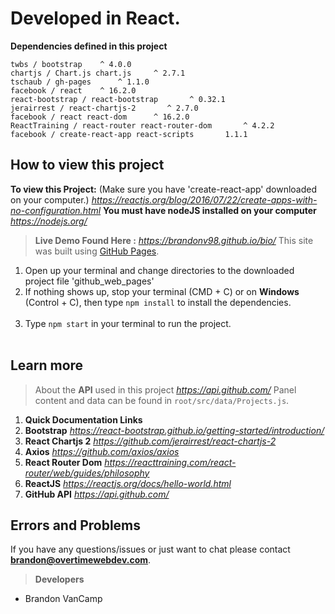 # Developed in **React**.

**Dependencies defined in this project**
```
twbs / bootstrap    ^ 4.0.0
chartjs / Chart.js chart.js     ^ 2.7.1
tschaub / gh-pages      ^ 1.1.0
facebook / react    ^ 16.2.0
react-bootstrap / react-bootstrap       ^ 0.32.1
jerairrest / react-chartjs-2       ^ 2.7.0
facebook / react react-dom      ^ 16.2.0
ReactTraining / react-router react-router-dom       ^ 4.2.2
facebook / create-react-app react-scripts       1.1.1
```
## How to view this project
**To view this Project:**
(Make sure you have 'create-react-app' downloaded on your computer.)
*https://reactjs.org/blog/2016/07/22/create-apps-with-no-configuration.html*
**You must have nodeJS installed on your computer**
*https://nodejs.org/*

> **Live Demo Found Here :** *https://brandonv98.github.io/bio/*
This site was built using [GitHub Pages](https://pages.github.com/).

1) Open up your terminal and change directories to the downloaded project file 'github_web_pages'
                                                  
2) If nothing shows up, stop your terminal (CMD + C) or on **Windows** (Control + C), then type
`npm install`
to install the dependencies.
                                                  
3) Type
`npm start`
in your terminal to run the project.
                                                  
## Learn more
> About the **API** used in this project *https://api.github.com/*
> Panel content and data can be found in `root/src/data/Projects.js`.
1) **Quick Documentation Links**
2) **Bootstrap** *https://react-bootstrap.github.io/getting-started/introduction/*
3) **React Chartjs 2** *https://github.com/jerairrest/react-chartjs-2*
4) **Axios** *https://github.com/axios/axios*
5) **React Router Dom** *https://reacttraining.com/react-router/web/guides/philosophy*
6) **ReactJS** *https://reactjs.org/docs/hello-world.html*
7) **GitHub API** *https://api.github.com/*

## Errors and Problems
If you have any questions/issues or just want to chat please contact **brandon@overtimewebdev.com**.

> **Developers**
- Brandon VanCamp
